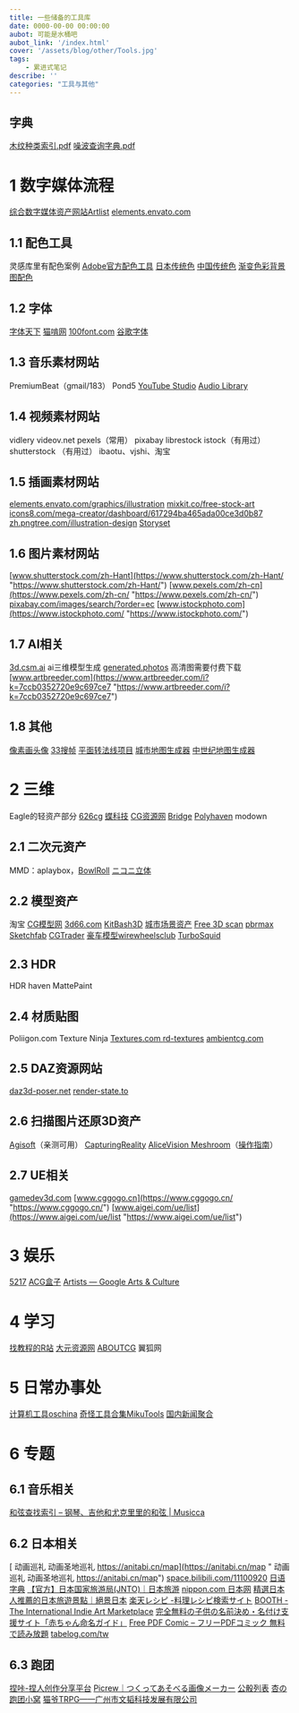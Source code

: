 ```yaml
---
title: 一些储备的工具库
date: 0000-00-00 00:00:00
aubot: 可能是水桶吧
aubot_link: '/index.html'
cover: '/assets/blog/other/Tools.jpg'
tags: 
    - 累进式笔记
describe: ''
categories: "工具与其他"
---
```

<!-- <div class="links-content-data" style="padding:12px;    justify-content: flex-start;">
    <div class="links-content-data-item"><a href="https://artlist.io/"><div class="card">
        <div class="user-link-image">
            <img src="/assets/blog/other/Toolbar/favicon.ico">
        </div><div class="user-link-info">
            <p style="margin:0">Artlist.io</p>
            <span>各类数字媒体资产</span>
    </div></div></a></div>
    <div class="links-content-data-item"><a href=""><div class="card">
        <div class="user-link-image">
            <img src="/assets/website/bilibili-icon.png">
        </div><div class="user-link-info">
            <p style="margin:0">1234</p>
            <span>123</span>
    </div></div></a></div>
    <div class="links-content-data-item"><a href=""><div class="card">
        <div class="user-link-image">
            <img src="/assets/website/bilibili-icon.png">
        </div><div class="user-link-info">
            <p style="margin:0">1234</p>
            <span>123</span>
    </div></div></a></div>
    <div class="links-content-data-item"><a href=""><div class="card">
        <div class="user-link-image">
            <img src="/assets/website/bilibili-icon.png">
        </div><div class="user-link-info">
            <p style="margin:0">1234</p>
            <span>123</span>
    </div></div></a></div>
</div> -->
## 字典
[木纹种类索引.pdf](/assets/blog/other/Tools/木纹种类索引.pdf)
[噪波查询字典.pdf](/assets/blog/other/Tools/噪波查询字典.pdf)

# 1 数字媒体流程
[综合数字媒体资产网站Artlist](https://artlist.io/ "综合数字媒体资产网站Artlist")
[elements.envato.com](http://elements.envato.com "elements.envato.com")

## 1.1 配色工具

灵感库里有配色案例
[Adobe官方配色工具](https://color.adobe.com/zh/create/color-wheel "Adobe官方配色工具")
[日本传统色](https://tools.miku.ac/japan_colors/ "日本传统色")
[中国传统色](https://tools.miku.ac/china_colors/ "中国传统色")
[渐变色彩背景图配色](https://meshgradient.com/ "渐变色彩背景图配色")

## 1.2 字体
[字体天下](https://www.fonts.net.cn/commercial-free/fonts-zh/tag-heiti-3.html "字体天下")
[猫啃网](https://www.maoken.com/all-fonts "猫啃网")
[100font.com](http://100font.com "100font.com")
[谷歌字体](https://fonts.google.com/ "谷歌字体")

## 1.3 音乐素材网站

PremiumBeat（gmail/183）
Pond5
[YouTube Studio](https://studio.youtube.com/channel/UCXLkx0E7ZmNuZes1mrxpdmQ/music "YouTube Studio")
[Audio Library](https://www.audiolibrary.com.co/ "Audio Library")

## 1.4 视频素材网站

vidlery
videov.net
pexels（常用）
pixabay librestock
istock（有用过）
shutterstock （有用过）
ibaotu、vjshi、淘宝

## 1.5 插画素材网站
[elements.envato.com/graphics/illustration](https://elements.envato.com/graphics/illustration "https://elements.envato.com/graphics/illustration")
[mixkit.co/free-stock-art](https://mixkit.co/free-stock-art/ "https://mixkit.co/free-stock-art/")
[icons8.com/mega-creator/dashboard/617294ba465ada00ce3d0b87](https://icons8.com/mega-creator/dashboard/617294ba465ada00ce3d0b87 "https://icons8.com/mega-creator/dashboard/617294ba465ada00ce3d0b87")
[zh.pngtree.com/illustration-design](https://zh.pngtree.com/illustration-design "https://zh.pngtree.com/illustration-design")
[Storyset  ](https://storyset.com/ "Storyset  ")

## 1.6 图片素材网站
[www.shutterstock.com/zh-Hant](https://www.shutterstock.com/zh-Hant/ "https://www.shutterstock.com/zh-Hant/")
[www.pexels.com/zh-cn](https://www.pexels.com/zh-cn/ "https://www.pexels.com/zh-cn/")
[pixabay.com/images/search/?order=ec](https://pixabay.com/images/search/?order=ec "https://pixabay.com/images/search/?order=ec")
[www.istockphoto.com](https://www.istockphoto.com/ "https://www.istockphoto.com/")

## 1.7 AI相关
[3d.csm.ai](https://3d.csm.ai/ "https://3d.csm.ai/") ai三维模型生成
[generated.photos](https://generated.photos/ "https://generated.photos/") 高清图需要付费下载
[www.artbreeder.com](https://www.artbreeder.com/i?k=7ccb0352720e9c697ce7 "https://www.artbreeder.com/i?k=7ccb0352720e9c697ce7")

## 1.8 其他
[像素画头像](https://pixel-me.tokyo/en/ "像素画头像")
[33搜帧](http://fse.agilestudio.cn/ "33搜帧")
[平面转法线项目](https://github.com/tori29umai0123/Line2Normalmap/tree/main "平面转法线项目")
[城市地图生成器](http://fantasycities.watabou.ru/ "城市地图生成器")
[中世纪地图生成器](https://inkarnate.com/ "中世纪地图生成器")

# 2 三维

Eagle的轻资产部分
[626cg](https://www.626cg.com/ "626cg")
[蝶科技](https://diekeji.com/ "蝶科技")
[CG资源网](https://www.cgown.com/ "CG资源网")
[Bridge](https://quixel.com/megascans/home "Bridge")
[Polyhaven](https://polyhaven.com/ "Polyhaven")
modown

## 2.1 二次元资产

MMD：aplaybox，[BowlRoll](https://bowlroll.net/ "BowlRoll")
[ニコニ立体](https://3d.nicovideo.jp/ "ニコニ立体")

## 2.2 模型资产

淘宝
[CG模型网](https://www.cgmodel.com/ "CG模型网")
[3d66.com](http://3d66.com "3d66.com")
[KitBash3D](KitBash3D "KitBash3D")
[城市场景资产](https://www.photobash.co/kits "城市场景资产")
[Free 3D scan](https://threedscans.com/ "Free 3D scan")
[pbrmax](https://www.pbrmax.cn/ "pbrmax")
[Sketchfab](https://sketchfab.com/feed "Sketchfab")
[CGTrader](https://www.cgtrader.com/ "CGTrader")
[豪车模型wirewheelsclub](https://wirewheelsclub.com/ "豪车模型wirewheelsclub")
[TurboSquid](https://www.turbosquid.com/ "TurboSquid")

## 2.3 HDR

HDR haven
MattePaint

## 2.4 材质贴图

Poliigon.com
Texture Ninja
[Textures.com ](https://www.textures.com/ "Textures.com ")
[rd-textures](https://www.rd-textures.com/ "rd-textures")
[ambientcg.com](https://ambientcg.com/ "ambientcg.com")

## 2.5 DAZ资源网站
[daz3d-poser.net](https://daz3d-poser.net/ "https://daz3d-poser.net/")
[render-state.to](https://render-state.to/ "https://render-state.to/")

## 2.6 扫描图片还原3D资产
[Agisoft](https://www.agisoft.com/ "Agisoft")（亲测可用）
[CapturingReality](https://www.capturingreality.com/ "CapturingReality")
[AliceVision Meshroom](https://alicevision.org/#meshroom "AliceVision Meshroom")（[操作指南](https://meshroom-manual.readthedocs.io/en/latest/index.html "操作指南")）

## 2.7 UE相关
[gamedev3d.com](https://gamedev3d.com/ "https://gamedev3d.com/")
[www.cggogo.cn](https://www.cggogo.cn/ "https://www.cggogo.cn/")
[www.aigei.com/ue/list](https://www.aigei.com/ue/list "https://www.aigei.com/ue/list")

# 3 娱乐
[5217](https://www.xxx5217.com/category/game/ "5217")
[ACG盒子](https://www.acgbox.link/ "ACG盒子")
[Artists — Google Arts & Culture](https://artsandculture.google.com/?hl=en "Artists — Google Arts & Culture")

# 4 学习
[找教程的R站](https://www.btbat.com/ "找教程的R站")
[大元资源网](https://chenwenb.com/ "大元资源网")
[ABOUTCG](https://www.aboutcg.org/ "ABOUTCG")
翼狐网

# 5 日常办事处
[计算机工具oschina](https://tool.oschina.net/ "计算机工具oschina")
[奇怪工具合集MikuTools](https://tools.miku.ac/ "奇怪工具合集MikuTools")
[国内新闻聚合](https://tools.miku.ac/news/ "国内新闻聚合")

# 6 专题

## 6.1 音乐相关
[和弦查找索引 – 钢琴、吉他和尤克里里的和弦 | Musicca](https://www.musicca.com/zh/chord-finder "和弦查找索引 – 钢琴、吉他和尤克里里的和弦 | Musicca")

## 6.2 日本相关
[ 动画巡礼 动画圣地巡礼 https://anitabi.cn/map](https://anitabi.cn/map " 动画巡礼 动画圣地巡礼 https://anitabi.cn/map")
[space.bilibili.com/11100920](https://space.bilibili.com/11100920 "https://space.bilibili.com/11100920")
[日语字典](https://www.japandict.com/ "日语字典")
[【官方】日本国家旅游局(JNTO)｜日本旅游](https://www.japan-travel.cn/ "【官方】日本国家旅游局(JNTO)｜日本旅游")
[nippon.com 日本网](https://www.nippon.com/cn/ "nippon.com 日本网")
[精選日本人推薦的日本旅遊景點｜絕景日本](https://zh-tw.zekkeijapan.com/ "精選日本人推薦的日本旅遊景點｜絕景日本")
[楽天レシピ -料理レシピ検索サイト](https://recipe.rakuten.co.jp/ "楽天レシピ -料理レシピ検索サイト")
[BOOTH - The International Indie Art Marketplace](https://booth.pm/zh-cn "BOOTH - The International Indie Art Marketplace")
[完全無料の子供の名前決め・名付け支援サイト「赤ちゃん命名ガイド」](https://b-name.jp/ "完全無料の子供の名前決め・名付け支援サイト「赤ちゃん命名ガイド」")
[Free PDF Comic – フリーPDFコミック 無料で読み放題](https://freepdfcomic.com/ "Free PDF Comic – フリーPDFコミック 無料で読み放題")
[tabelog.com/tw](https://tabelog.com/tw "https://tabelog.com/tw")

## 6.3 跑团
[捏咔-捏人创作分享平台](https://www.neka.cc/ "捏咔-捏人创作分享平台")
[Picrew｜つくってあそべる画像メーカー](https://picrew.me/ja/ "Picrew｜つくってあそべる画像メーカー")
[公骰列表](https://shimo.im/sheets/9ph6YwVKwKrWgvp6 "公骰列表")
[杏の跑团小窝](http://45.79.87.129/bbs/index.php?board=1772.0 "杏の跑团小窝")
[猫爷TRPG——广州市文韬科技发展有限公司](https://maoyetrpg.com/online "猫爷TRPG——广州市文韬科技发展有限公司")
